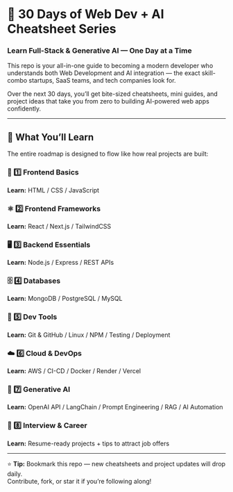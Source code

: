 # 🚀 30 Days of Web Dev + AI Cheatsheet Series

### Learn Full-Stack & Generative AI — One Day at a Time

This repo is your all-in-one guide to becoming a modern developer who understands both Web Development and AI integration — the exact skill-combo startups, SaaS teams, and tech companies look for.

Over the next 30 days, you’ll get bite-sized cheatsheets, mini guides, and project ideas that take you from zero to building AI-powered web apps confidently.

---

## 🎯 What You’ll Learn

The entire roadmap is designed to flow like how real projects are built:

### 🧱 1️⃣ Frontend Basics
**Learn:** HTML / CSS / JavaScript

### ⚛️ 2️⃣ Frontend Frameworks
**Learn:** React / Next.js / TailwindCSS

### 🖥️ 3️⃣ Backend Essentials
**Learn:** Node.js / Express / REST APIs

### 🗄️ 4️⃣ Databases
**Learn:** MongoDB / PostgreSQL / MySQL

### 🧰 5️⃣ Dev Tools
**Learn:** Git & GitHub / Linux / NPM / Testing / Deployment

### ☁️ 6️⃣ Cloud & DevOps
**Learn:** AWS / CI-CD / Docker / Render / Vercel

### 🤖 7️⃣ Generative AI
**Learn:** OpenAI API / LangChain / Prompt Engineering / RAG / AI Automation

### 💼 8️⃣ Interview & Career
**Learn:** Resume-ready projects + tips to attract job offers

---

⭐ **Tip:** Bookmark this repo — new cheatsheets and project updates will drop daily.  
Contribute, fork, or star it if you’re following along!

